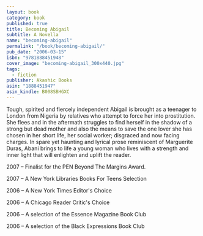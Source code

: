 ```yaml
---
layout: book
category: book
published: true
title: Becoming Abigail
subtitle: A Novella
name: "becoming-abigail"
permalink: "/book/becoming-abigail/"
pub_date: "2006-03-15"
isbn: "9781888451948"
cover_image: "becoming-abigail_300x440.jpg"
tags: 
  - fiction
publisher: Akashic Books
asin: "1888451947"
asin_kindle: B008SBHGXC
---
```


Tough, spirited and fiercely independent Abigail is brought as a teenager to London from Nigeria by relatives who attempt to force her into prostitution. She flees and in the aftermath struggles to find herself in the shadow of a strong but dead mother and also the means to save the one lover she has chosen in her short life, her social worker; disgraced and now facing charges. In spare yet haunting and lyrical prose reminiscent of Marguerite Duras, Abani brings to life a young woman who lives with a strength and inner light that will enlighten and uplift the reader.

2007 – Finalist for the PEN Beyond The Margins Award.

2007 – A New York Libraries Books For Teens Selection

2006 – A New York Times Editor's Choice

2006 – A Chicago Reader Critic's Choice

2006 – A selection of the Essence Magazine Book Club

2006 – A selection of the Black Expressions Book Club
